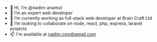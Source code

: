 - 👋 Hi, I’m @nadim-anamul
- 👀 I’m an expert web developer
- 🌱 I’m currently working as full-stack web developer at Brain Craft Ltd
- 💞️ I’m looking to collaborate on node, react, php, express, laravel projects
- 📫 I'm available at nadim.csm@gmail.com

<!---
nadim-anamul/nadim-anamul is a ✨ special ✨ repository because its `README.md` (this file) appears on your GitHub profile.
You can click the Preview link to take a look at your changes.
--->
